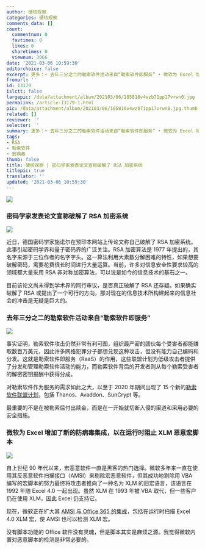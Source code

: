 ```yaml
---
author: 硬核观察
categories: 硬核观察
comments_data: []
count:
  commentnum: 0
  favtimes: 0
  likes: 0
  sharetimes: 0
  viewnum: 3066
date: '2021-03-06 10:59:30'
editorchoice: false
excerpt: 更多：• 去年三分之二的勒索软件活动来自“勒索软件即服务” • 微软为 Excel 增加了新的防病毒集成，以在运行时阻止 XLM 恶意宏脚本
fromurl: ''
id: 13179
islctt: false
largepic: /data/attachment/album/202103/06/105816v4wzb71pp17vrwn0.jpg
permalink: /article-13179-1.html
pic: /data/attachment/album/202103/06/105816v4wzb71pp17vrwn0.jpg.thumb.jpg
related: []
reviewer: ''
selector: ''
summary: 更多：• 去年三分之二的勒索软件活动来自“勒索软件即服务” • 微软为 Excel 增加了新的防病毒集成，以在运行时阻止 XLM 恶意宏脚本
tags:
- RSA
- 勒索软件
- 宏病毒
thumb: false
title: 硬核观察 | 密码学家发表论文宣称破解了 RSA 加密系统
titlepic: true
translator: ''
updated: '2021-03-06 10:59:30'
---
```


![](/data/attachment/album/202103/06/105816v4wzb71pp17vrwn0.jpg)


### 密码学家发表论文宣称破解了 RSA 加密系统


![](/data/attachment/album/202103/06/105837k4m9n8bpizph1in6.jpg)


近日，德国密码学家施诺尔在预印本网站上传论文称自己破解了 RSA 加密系统。此事引起密码学界和量子密码界的广泛关注。RSA 加密算法是 1977 年提出的，其名字来源于三位作者的名字字头。这一算法利用大素数分解困难的特性，如果想要破解密码，需要花费很长时间进行大量运算。当前，许多对信息安全性要求较高的领域都大量采用 RSA 非对称加密算法，可以说是如今的信息技术的基石之一。


目前该论文尚未得到学术界的同行审议，是否真正破解了 RSA 还存疑。如果确实破解了 RSA 或提出了一个可行的方向，那对现在的信息技术所构建起来的信息社会的冲击是无疑是巨大的。 


### 去年三分之二的勒索软件活动来自“勒索软件即服务”


![](/data/attachment/album/202103/06/105852dcvvdl4waia67wce.jpg)


事实证明，勒索软件攻击仍然非常有利可图，组织最严密的团伙每个受害者都能赚取数百万美元，因此许多网络犯罪分子都想兑现这种攻击，但没有能力自己编码和分发。这就是勒索软件即服务（RaaS）的作用，这些联盟计划为低级攻击者提供了分发和管理勒索软件活动的能力，而勒索软件背后的开发者则从每个勒索受害者的解密密钥报酬中获得分成。


对勒索软件作为服务的需求如此之大，以至于 2020 年期间出现了 15 个新的[勒索软件联盟计划](https://www.group-ib.com/resources/threat-research/ransomware-2021.html)，包括 Thanos、Avaddon、SunCrypt 等。


最重要的不是在被勒索后付出赎金，而是在一开始就切断入侵的渠道和采用必要的安全措施。 


### 微软为 Excel 增加了新的防病毒集成，以在运行时阻止 XLM 恶意宏脚本


![](/data/attachment/album/202103/06/105902ndafdtv1fdqv3ovt.jpg)


自上世纪 90 年代以来，宏恶意软件一直是黑客的热门选择。微软多年来一直在使用其反恶意软件扫描接口（AMSI）来剔除宏恶意软件，但其成功地剔除用 VBA 编写的宏脚本的努力最终将攻击者推向了一种名为 XLM 的旧宏语言，该语言在 1992 年随 Excel 4.0 一起出现。虽然 XLM 在 1993 年被 VBA 取代，但一些客户仍在使用 XLM，因此 Excel 仍支持它。


现在，微软正在扩大其 [AMSI 与 Office 365 的集成](https://www.microsoft.com/security/blog/2021/03/03/xlm-amsi-new-runtime-defense-against-excel-4-0-macro-malware/)，包括在运行时扫描 Excel 4.0 XLM 宏，使 AMSI 也可以检测 XLM 宏。


没有脚本功能的 Office 软件没有灵魂，但是脚本其实是麻烦之源。我觉得微软内置对恶意脚本的检测是非常必要的。